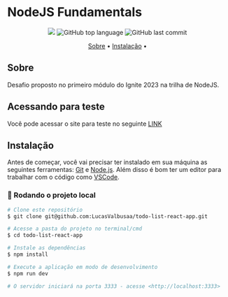 # NodeJS Fundamentals

<p align="center">
  <img src="https://img.shields.io/static/v1?label=challenge&message=todo-list-react-app&color=blueviolet&style=for-the-badge"/>
  <img alt="GitHub top language" src="https://img.shields.io/github/languages/top/LucasValbusaa/todo-list-react-app?color=blueviolet&logo=JavaScript&logoColor=white&style=for-the-badge">
  <img alt="GitHub last commit" src="https://img.shields.io/github/last-commit/LucasValbusaa/todo-list-react-app?color=blueviolet&style=for-the-badge">
</p>

<p align="center">
  <a href="#sobre">Sobre</a> •
  <a href="#instalação">Instalação</a> •
</p>

## Sobre

Desafio proposto no primeiro módulo do Ignite 2023 na trilha de NodeJS.

## Acessando para teste

Você pode acessar o site para teste no seguinte [LINK](https://lucasvalbusaa.github.io/todo-list-react-app/)

## Instalação

Antes de começar, você vai precisar ter instalado em sua máquina as seguintes ferramentas:
[Git](https://git-scm.com) e [Node.js](https://nodejs.org/en/). Além disso é bom ter um editor para trabalhar com o código como [VSCode](https://code.visualstudio.com/).

### 🎲 Rodando o projeto local

```bash
# Clone este repositório
$ git clone git@github.com:LucasValbusaa/todo-list-react-app.git

# Acesse a pasta do projeto no terminal/cmd
$ cd todo-list-react-app

# Instale as dependências
$ npm install

# Execute a aplicação em modo de desenvolvimento
$ npm run dev

# O servidor iniciará na porta 3333 - acesse <http://localhost:3333>
```


